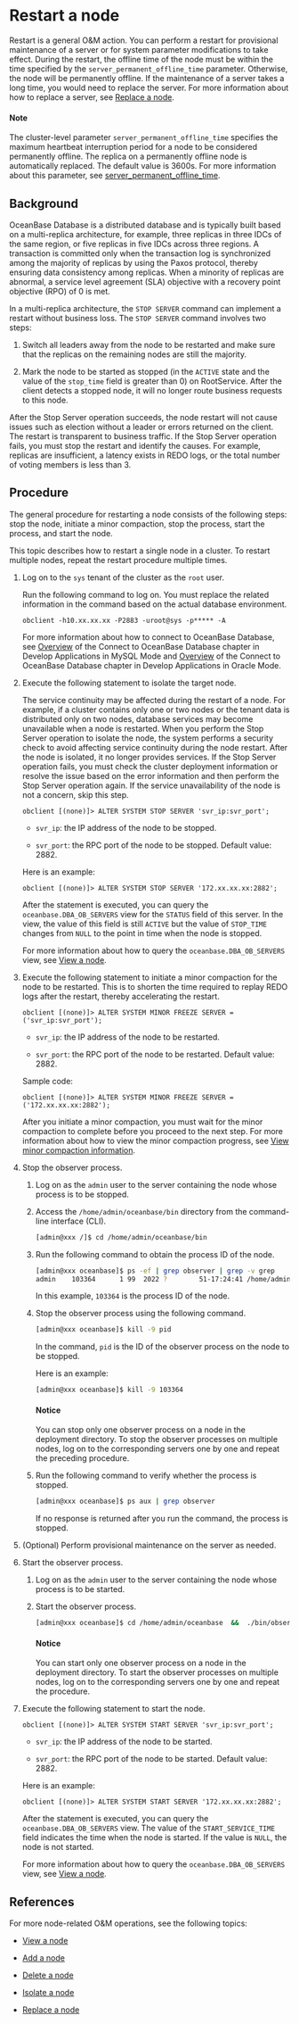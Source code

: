# Restart a node

Restart is a general O&M action. You can perform a restart for provisional maintenance of a server or for system parameter modifications to take effect. During the restart, the offline time of the node must be within the time specified by the `server_permanent_offline_time` parameter. Otherwise, the node will be permanently offline. If the maintenance of a server takes a long time, you would need to replace the server. For more information about how to replace a server, see [Replace a node](7.replace-a-node.md).

<main id="notice" type='explain'>
<h4>Note</h4>
<p>The cluster-level parameter <code>server_permanent_offline_time</code> specifies the maximum heartbeat interruption period for a node to be considered permanently offline. The replica on a permanently offline node is automatically replaced. The default value is 3600s. For more information about this parameter, see <a href="../../../7.reference/5.system-reference/1.system-configuration-items/3.cluster-level-configuration-items/190.server_permanent_offline_time.md">server_permanent_offline_time</a>. </p>
</main>

## Background

OceanBase Database is a distributed database and is typically built based on a multi-replica architecture, for example, three replicas in three IDCs of the same region, or five replicas in five IDCs across three regions. A transaction is committed only when the transaction log is synchronized among the majority of replicas by using the Paxos protocol, thereby ensuring data consistency among replicas. When a minority of replicas are abnormal, a service level agreement (SLA) objective with a recovery point objective (RPO) of 0 is met.

In a multi-replica architecture, the `STOP SERVER` command can implement a restart without business loss. The `STOP SERVER` command involves two steps:

1. Switch all leaders away from the node to be restarted and make sure that the replicas on the remaining nodes are still the majority.

2. Mark the node to be started as stopped (in the `ACTIVE` state and the value of the `stop_time` field is greater than 0) on RootService. After the client detects a stopped node, it will no longer route business requests to this node.

After the Stop Server operation succeeds, the node restart will not cause issues such as election without a leader or errors returned on the client. The restart is transparent to business traffic. If the Stop Server operation fails, you must stop the restart and identify the causes. For example, replicas are insufficient, a latency exists in REDO logs, or the total number of voting members is less than 3.

## Procedure

The general procedure for restarting a node consists of the following steps: stop the node, initiate a minor compaction, stop the process, start the process, and start the node.

This topic describes how to restart a single node in a cluster. To restart multiple nodes, repeat the restart procedure multiple times.

1. Log on to the `sys` tenant of the cluster as the `root` user.

   Run the following command to log on. You must replace the related information in the command based on the actual database environment.

   ```shell
   obclient -h10.xx.xx.xx -P2883 -uroot@sys -p***** -A
   ```

   For more information about how to connect to OceanBase Database, see [Overview](../../../3.develop/1.application-development-of-mysql-mode/1.database-connection-with-client-of-mysql-mode/1.connection-methods-overview-of-mysql-mode.md) of the Connect to OceanBase Database chapter in Develop Applications in MySQL Mode and [Overview](../../../3.develop/2.application-development-of-oracle-mode/1.database-connection-of-oracle-mode/1.connection-methods-overview-of-oracle-mode.md) of the Connect to OceanBase Database chapter in Develop Applications in Oracle Mode.

2. Execute the following statement to isolate the target node.

   The service continuity may be affected during the restart of a node. For example, if a cluster contains only one or two nodes or the tenant data is distributed only on two nodes, database services may become unavailable when a node is restarted. When you perform the Stop Server operation to isolate the node, the system performs a security check to avoid affecting service continuity during the node restart. After the node is isolated, it no longer provides services. If the Stop Server operation fails, you must check the cluster deployment information or resolve the issue based on the error information and then perform the Stop Server operation again. If the service unavailability of the node is not a concern, skip this step.

   ```shell
   obclient [(none)]> ALTER SYSTEM STOP SERVER 'svr_ip:svr_port';
   ```

   * `svr_ip`: the IP address of the node to be stopped.

   * `svr_port`: the RPC port of the node to be stopped. Default value: 2882.

   Here is an example:

   ```shell
   obclient [(none)]> ALTER SYSTEM STOP SERVER '172.xx.xx.xx:2882';
   ```

   After the statement is executed, you can query the `oceanbase.DBA_OB_SERVERS` view for the `STATUS` field of this server. In the view, the value of this field is still `ACTIVE` but the value of `STOP_TIME` changes from `NULL` to the point in time when the node is stopped.

   For more information about how to query the `oceanbase.DBA_OB_SERVERS` view, see [View a node](2.view-an-observer.md).

3. Execute the following statement to initiate a minor compaction for the node to be restarted. This is to shorten the time required to replay REDO logs after the restart, thereby accelerating the restart.

   ```shell
   obclient [(none)]> ALTER SYSTEM MINOR FREEZE SERVER = ('svr_ip:svr_port');
   ```

   * `svr_ip`: the IP address of the node to be restarted.

   * `svr_port`: the RPC port of the node to be restarted. Default value: 2882.

   Sample code:

   ```shell
   obclient [(none)]> ALTER SYSTEM MINOR FREEZE SERVER = ('172.xx.xx.xx:2882');
   ```

   After you initiate a minor compaction, you must wait for the minor compaction to complete before you proceed to the next step. For more information about how to view the minor compaction progress, see [View minor compaction information](../../../7.reference/2.administrator-guide/2.basic-database-management/5.manage-data-storage/1.dump-management/4.view-dump-information.md).

   <!-- For more information about minor compactions, see [Minor compaction](../../../7.reference/1.oceanbase-database-concepts/12.observer-node-architecture/1.observer-installation-directory-structure.md). -->

4. Stop the observer process.

   1. Log on as the `admin` user to the server containing the node whose process is to be stopped.

   2. Access the `/home/admin/oceanbase/bin` directory from the command-line interface (CLI).

      ```bash
      [admin@xxx /]$ cd /home/admin/oceanbase/bin
      ```

      <!-- For more information about the installation directory of OceanBase Database, see [Structure of the OBServer installation directory](../../../7.reference/1.oceanbase-database-concepts/12.observer-node-architecture/1.observer-installation-directory-structure.md). -->

   3. Run the following command to obtain the process ID of the node.

      ```bash
      [admin@xxx oceanbase]$ ps -ef | grep observer | grep -v grep
      admin    103364      1 99  2022 ?        51-17:24:41 /home/admin/oceanbase/bin/observer
      ```

      In this example, `103364` is the process ID of the node.

   4. Stop the observer process using the following command.

      ```bash
      [admin@xxx oceanbase]$ kill -9 pid
      ```

      In the command, `pid` is the ID of the observer process on the node to be stopped.

      Here is an example:

      ```bash
      [admin@xxx oceanbase]$ kill -9 103364
      ```

      <main id="notice" type='notice'>
      <h4>Notice</h4>
      <p>You can stop only one observer process on a node in the deployment directory. To stop the observer processes on multiple nodes, log on to the corresponding servers one by one and repeat the preceding procedure. </p>
      </main>

   5. Run the following command to verify whether the process is stopped.

      ```bash
      [admin@xxx oceanbase]$ ps aux | grep observer
      ```

      If no response is returned after you run the command, the process is stopped.

5. (Optional) Perform provisional maintenance on the server as needed.

6. Start the observer process.

   1. Log on as the `admin` user to the server containing the node whose process is to be started.

   2. Start the observer process.

      ```bash
      [admin@xxx oceanbase]$ cd /home/admin/oceanbase  &&  ./bin/observer
      ```

      <main id="notice" type='notice'>
      <h4>Notice</h4>
      <p>You can start only one observer process on a node in the deployment directory. To start the observer processes on multiple nodes, log on to the corresponding servers one by one and repeat the procedure.</p>
      </main>

      <!-- For more information about the installation directory of OceanBase Database, see [Structure of the OBServer installation directory](../../../7.reference/1.oceanbase-database-concepts/12.observer-node-architecture/1.observer-installation-directory-structure.md). -->

7. Execute the following statement to start the node.

   ```shell
   obclient [(none)]> ALTER SYSTEM START SERVER 'svr_ip:svr_port';
   ```

   * `svr_ip`: the IP address of the node to be started.

   * `svr_port`: the RPC port of the node to be started. Default value: 2882.

   Here is an example:

   ```shell
   obclient [(none)]> ALTER SYSTEM START SERVER '172.xx.xx.xx:2882';
   ```

   After the statement is executed, you can query the `oceanbase.DBA_OB_SERVERS` view. The value of the `START_SERVICE_TIME` field indicates the time when the node is started. If the value is `NULL`, the node is not started.

   For more information about how to query the `oceanbase.DBA_OB_SERVERS` view, see [View a node](2.view-an-observer.md).

## References

For more node-related O&M operations, see the following topics:

* [View a node](2.view-an-observer.md)

* [Add a node](4.add-a-node.md)

* [Delete a node](5.delete-a-node.md)

* [Isolate a node](6.isolation-a-node.md)

* [Replace a node](7.replace-a-node.md)
